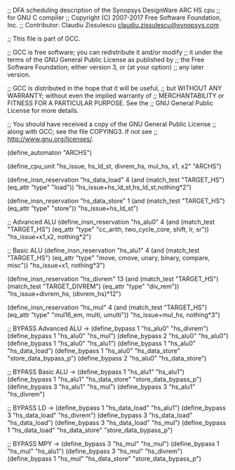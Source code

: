;; DFA scheduling description of the Synopsys DesignWare ARC HS cpu
;; for GNU C compiler
;; Copyright (C) 2007-2017 Free Software Foundation, Inc.
;; Contributor: Claudiu Zissulescu <claudiu.zissulescu@synopsys.com>

;; This file is part of GCC.

;; GCC is free software; you can redistribute it and/or modify
;; it under the terms of the GNU General Public License as published by
;; the Free Software Foundation; either version 3, or (at your option)
;; any later version.

;; GCC is distributed in the hope that it will be useful,
;; but WITHOUT ANY WARRANTY; without even the implied warranty of
;; MERCHANTABILITY or FITNESS FOR A PARTICULAR PURPOSE.  See the
;; GNU General Public License for more details.

;; You should have received a copy of the GNU General Public License
;; along with GCC; see the file COPYING3.  If not see
;; <http://www.gnu.org/licenses/>.

(define_automaton "ARCHS")

(define_cpu_unit "hs_issue, hs_ld_st, divrem_hs, mul_hs, x1, x2" "ARCHS")

(define_insn_reservation "hs_data_load" 4
  (and (match_test "TARGET_HS")
       (eq_attr "type" "load"))
  "hs_issue+hs_ld_st,hs_ld_st,nothing*2")

(define_insn_reservation "hs_data_store" 1
  (and (match_test "TARGET_HS")
       (eq_attr "type" "store"))
  "hs_issue+hs_ld_st")

;; Advanced ALU
(define_insn_reservation "hs_alu0" 4
  (and (match_test "TARGET_HS")
       (eq_attr "type" "cc_arith, two_cycle_core, shift, lr, sr"))
  "hs_issue+x1,x2, nothing*2")

;; Basic ALU
(define_insn_reservation "hs_alu1" 4
  (and (match_test "TARGET_HS")
       (eq_attr "type" "move, cmove, unary, binary, compare, misc"))
  "hs_issue+x1, nothing*3")

(define_insn_reservation "hs_divrem" 13
  (and (match_test "TARGET_HS")
       (match_test "TARGET_DIVREM")
       (eq_attr "type" "div_rem"))
  "hs_issue+divrem_hs, (divrem_hs)*12")

(define_insn_reservation "hs_mul" 4
  (and (match_test "TARGET_HS")
       (eq_attr "type" "mul16_em, multi, umulti"))
  "hs_issue+mul_hs, nothing*3")

;; BYPASS Advanced ALU ->
(define_bypass 1 "hs_alu0" "hs_divrem")
(define_bypass 1 "hs_alu0" "hs_mul")
(define_bypass 2 "hs_alu0" "hs_alu0")
(define_bypass 1 "hs_alu0" "hs_alu1")
(define_bypass 1 "hs_alu0" "hs_data_load")
(define_bypass 1 "hs_alu0" "hs_data_store" "store_data_bypass_p")
(define_bypass 2 "hs_alu0" "hs_data_store")

;; BYPASS Basic ALU ->
(define_bypass 1 "hs_alu1" "hs_alu1")
(define_bypass 1 "hs_alu1" "hs_data_store" "store_data_bypass_p")
(define_bypass 3 "hs_alu1" "hs_mul")
(define_bypass 3 "hs_alu1" "hs_divrem")

;; BYPASS LD ->
(define_bypass 1 "hs_data_load" "hs_alu1")
(define_bypass 3 "hs_data_load" "hs_divrem")
(define_bypass 3 "hs_data_load" "hs_data_load")
(define_bypass 3 "hs_data_load" "hs_mul")
(define_bypass 1 "hs_data_load" "hs_data_store" "store_data_bypass_p")

;; BYPASS MPY ->
(define_bypass 3 "hs_mul" "hs_mul")
(define_bypass 1 "hs_mul" "hs_alu1")
(define_bypass 3 "hs_mul" "hs_divrem")
(define_bypass 1 "hs_mul" "hs_data_store" "store_data_bypass_p")
